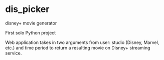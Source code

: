 # dis_picker
disney+ movie generator

First solo Python project

Web application takes in two arguments from user: studio (Disney, Marvel, etc.) and time period to return a resulting movie on Disney+ streaming service.
